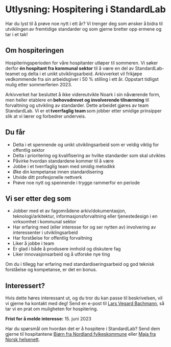 # Utlysning: Hospitering i StandardLab

Har du lyst til å prøve noe nytt i ett år? Vi trenger deg som ønsker å bidra til utviklingen av fremtidige standarder og som gjerne bretter opp ermene og tar i et tak!

## Om hospiteringen

Hospiteringsperioden for våre hospitanter utløper til sommeren. Vi søker derfor **én hospitant fra kommunal sektor** til å være en del av StandardLab-teamet og delta i et unikt utviklingsarbeid. Arkivverket vil frikjøpe vedkommende fra sin arbeidsgiver i 50 % stilling i ett år. Oppstart tidligst mulig etter sommerferien 2023.

Arkivverket har besluttet å ikke videreutvikle Noark i sin nåværende form, men heller etablere en **behovsdrevet og involverende tilnærming** til forvaltning og utvikling av standarder. Dette arbeidet gjøres av team StandardLab. Vi er et **tverrfaglig team** som jobber etter smidige prinsipper slik at vi lærer og forbedrer underveis.​​

## Du får

- Delta i et spennende og unikt utviklingsarbeid som er veldig viktig for offentlig sektor​
- Delta i prioritering og kvalifisering av hvilke standarder som skal utvikles
- Påvirke hvordan standardene kommer til å være
- Jobbe i et tverrfaglig team med smidig metodikk​
- Øke din kompetanse innen standardisering​
- Utvide ditt profesjonelle nettverk​
- Prøve noe nytt og spennende i trygge rammerfor en periode

## Vi ser etter deg som

- Jobber med et av fagområdene arkiv/dokumentasjon, teknologi/arkitektur, informasjonsforvaltning eller tjenestedesign i en virksomhet i kommunal sektor  
- Har erfaring med (eller interesse for og ser nytten av) involvering av interessenter i utviklingsarbeid​
- Har forståelse for offentlig forvaltning  
- Liker å jobbe i team​
- Er glad i både å produsere innhold og diskutere fag
- Liker innovasjonsarbeid og å utforske nye ting

Om du i tillegg har erfaring med standardiseringsarbeid og god teknisk forståelse og kompetanse, er det en bonus.

## Interessert?

Hvis dette høres interessant ut, og du tror du kan passe til beskrivelsen, vil vi gjerne ha kontakt med deg! Send en e-post til [Lars Vegard Bachmann](mailto:larbac@arkivverket.no), så tar vi en prat om muligheten for hospitering.

**Frist for å melde interesse:** 15. juni 2023

Har du spørsmål om hvordan det er å hospitere i StandardLab? Send dem gjerne til hospitantene [Bjørn fra Nordland fylkeskommune](mailto:bjorfi@nfk.no) eller [Maja fra Norsk helsenett](mailto:Maja.Louise.Jelling.Elmgren@nhn.no).

